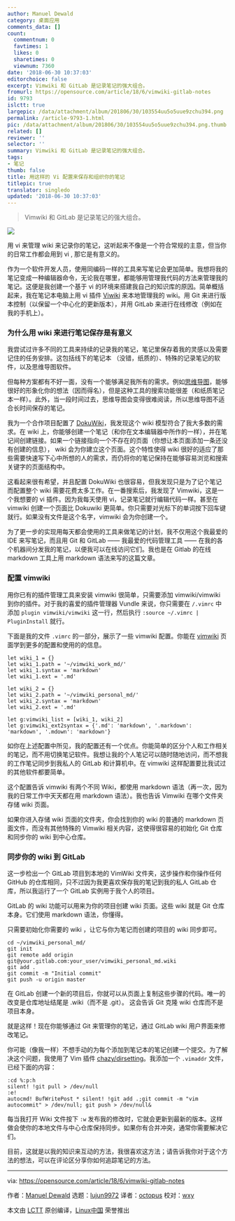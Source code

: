 ```yaml
---
author: Manuel Dewald
category: 桌面应用
comments_data: []
count:
  commentnum: 0
  favtimes: 1
  likes: 0
  sharetimes: 0
  viewnum: 7360
date: '2018-06-30 10:37:03'
editorchoice: false
excerpt: Vimwiki 和 GitLab 是记录笔记的强大组合。
fromurl: https://opensource.com/article/18/6/vimwiki-gitlab-notes
id: 9793
islctt: true
largepic: /data/attachment/album/201806/30/103554uu5o5uue9zchu394.png
permalink: /article-9793-1.html
pic: /data/attachment/album/201806/30/103554uu5o5uue9zchu394.png.thumb.jpg
related: []
reviewer: ''
selector: ''
summary: Vimwiki 和 GitLab 是记录笔记的强大组合。
tags:
- 笔记
thumb: false
title: 用这样的 Vi 配置来保存和组织你的笔记
titlepic: true
translator: singledo
updated: '2018-06-30 10:37:03'
---
```



> 
> Vimwiki 和 GitLab 是记录笔记的强大组合。
> 
> 
> 


![](/data/attachment/album/201806/30/103554uu5o5uue9zchu394.png)


用 vi 来管理 wiki 来记录你的笔记，这听起来不像是一个符合常规的主意，但当你的日常工作都会用到 vi , 那它是有意义的。


作为一个软件开发人员，使用同编码一样的工具来写笔记会更加简单。我想将我的笔记变成一种编辑器命令，无论我在哪里，都能够用管理我代码的方法来管理我的笔记。这便是我创建一个基于 vi 的环境来搭建我自己的知识库的原因。简单概括起来，我在笔记本电脑上用 vi 插件 [Viwiki](https://vimwiki.github.io/) 来本地管理我的 wiki。用 Git 来进行版本控制（以保留一个中心化的更新版本），并用 GitLab 来进行在线修改（例如在我的手机上）。


### 为什么用 wiki 来进行笔记保存是有意义


我尝试过许多不同的工具来持续的记录我的笔记，笔记里保存着我的灵感以及需要记住的任务安排。这包括线下的笔记本 （没错，纸质的）、特殊的记录笔记的软件，以及思维导图软件。


但每种方案都有不好一面，没有一个能够满足我所有的需求。例如[思维导图](https://opensource.com/article/17/8/mind-maps-creative-dashboard)，能够很好的形象化你的想法（因而得名），但是这种工具的搜索功能很差（和纸质笔记本一样）。此外，当一段时间过去，思维导图会变得很难阅读，所以思维导图不适合长时间保存的笔记。


我为一个合作项目配置了 [DokuWiki](https://vimwiki.github.io/)，我发现这个 wiki 模型符合了我大多数的需求。在 wiki 上，你能够创建一个笔记（和你在文本编辑器中所作的一样），并在笔记间创建链接。如果一个链接指向一个不存在的页面（你想让本页面添加一条还没有创建的信息）， wiki 会为你建立这个页面。这个特性使得 wiki 很好的适应了那些需要快速写下心中所想的人的需求，而仍将你的笔记保持在能够容易浏览和搜索关键字的页面结构中。


这看起来很有希望，并且配置 DokuWiki 也很容易，但我发现只是为了记个笔记而配置整个 wiki 需要花费太多工作。在一番搜索后，我发现了 Vimwiki，这是一个我想要的 vi 插件。因为我每天使用 vi，记录笔记就行编辑代码一样。甚至在 vimwiki 创建一个页面比 Dokuwiki 更简单。你只需要对光标下的单词按下回车键就行。如果没有文件是这个名字，vimwiki 会为你创建一个。


为了更一步的实现用每天都会使用的工具来做笔记的计划，我不仅用这个我最爱的 IDE 来写笔记，而且用 Git 和 GitLab —— 我最爱的代码管理工具 —— 在我的各个机器间分发我的笔记，以便我可以在线访问它们。我也是在 Gitlab 的在线 markdown 工具上用 markdown 语法来写的这篇文章。


### 配置 vimwiki


用你已有的插件管理工具来安装 vimwiki 很简单，只需要添加 vimwiki/vimwiki 到你的插件。对于我的喜爱的插件管理器 Vundle 来说，你只需要在 `/.vimrc` 中添加 `plugin vimwiki/vimwiki` 这一行，然后执行 `:source ~/.vimrc | PluginInstall` 就行。


下面是我的文件 `.vimrc` 的一部分，展示了一些 vimwiki 配置。你能在 [vimwiki](https://vimwiki.github.io/) 页面学到更多的配置和使用的的信息。



```
let wiki_1 = {}
let wiki_1.path = '~/vimwiki_work_md/'
let wiki_1.syntax = 'markdown'
let wiki_1.ext = '.md'

let wiki_2 = {}
let wiki_2.path = '~/vimwiki_personal_md/'
let wiki_2.syntax = 'markdown'
let wiki_2.ext = '.md'

let g:vimwiki_list = [wiki_1, wiki_2]
let g:vimwiki_ext2syntax = {'.md': 'markdown', '.markdown': 'markdown', '.mdown': 'markdown'}

```

如你在上述配置中所见，我的配置还有一个优点。你能简单的区分个人和工作相关的笔记，而不用切换笔记软件。我想让我的个人笔记可以随时随地访问，而不想我的工作笔记同步到我私人的 GitLab 和计算机中。在 vimwiki 这样配置要比我试过的其他软件都要简单。


这个配置告诉 vimwiki 有两个不同 Wiki，都使用 markdown 语法（再一次，因为我的日常工作中天天都在用 markdown 语法）。我也告诉 Vimwiki 在哪个文件夹存储 wiki 页面。


如果你进入存储 wiki 页面的文件夹，你会找到你的 wiki 的普通的 markdown 页面文件，而没有其他特殊的 Vimwiki 相关内容，这使得很容易的初始化 Git 仓库和同步你的 wiki 到中心仓库。


### 同步你的 wiki 到 GitLab


这一步检出一个 GitLab 项目到本地的 VimWiki 文件夹，这步操作和你操作任何 GitHub 的仓库相同，只不过因为我更喜欢保存我的笔记到我的私人 GitLab 仓库，所以我运行了一个 GitLab 实例用于我个人的项目。


GitLab 的 wiki 功能可以用来为你的项目创建 wiki 页面。这些 wiki 就是 Git 仓库本身。它们使用 markdown 语法，你懂得。


只需要初始化你需要的 wiki ，让它与你为笔记而创建的项目的 wiki 同步即可。



```
cd ~/vimwiki_personal_md/
git init
git remote add origin git@your.gitlab.com:your_user/vimwiki_personal_md.wiki
git add .
git commit -m "Initial commit"
git push -u origin master

```

在 GitLab 创建一个新的项目后，你就可以从页面上复制这些步骤的代码。唯一的改变是仓库地址结尾是 .wiki（而不是 .git）。 这会告诉 Git 克隆 wiki 仓库而不是项目本身。


就是这样！现在你能够通过 Git 来管理你的笔记，通过 GitLab wiki 用户界面来修改笔记。


你可能（像我一样）不想手动的为每个添加到笔记本的笔记创建一个提交。为了解决这个问题，我使用了 Vim 插件 [chazy/dirsetting](https://github.com/chazy/dirsettings)。我添加一个 `.vimaddr` 文件，已经下面的内容：



```
:cd %:p:h
silent! !git pull > /dev/null
:e!
autocmd! BufWritePost * silent! !git add .;git commit -m "vim autocommit" > /dev/null; git push > /dev/null&

```

每当我打开 Wiki 文件按下 `:w` 发布我的修改时，它就会更新到最新的版本。这样做会使你的本地文件与中心仓库保持同步。如果你有合并冲突，通常你需要解决它们。


目前，这就是以我的知识来互动的方法，我很喜欢这方法；请告诉我你对于这个方法的想法，可以在评论区分享你如何追踪笔记的方法。




---


via: <https://opensource.com/article/18/6/vimwiki-gitlab-notes>


作者：[Manuel Dewald](https://opensource.com/users/ntlx) 选题：[lujun9972](https://github.com/lujun9972) 译者：[octopus](https://github.com/singledo) 校对：[wxy](https://github.com/wxy)


本文由 [LCTT](https://github.com/LCTT/TranslateProject) 原创编译，[Linux中国](https://linux.cn/) 荣誉推出